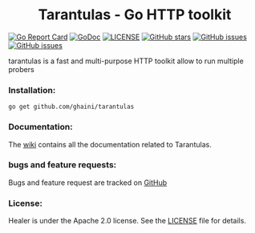 <h1 align="center"> Tarantulas - Go HTTP toolkit </h1>

[![Go Report Card](https://goreportcard.com/badge/github.com/ghaini/tarantulas)](https://goreportcard.com/report/github.com/ghaini/tarantulas)
[![GoDoc](https://godoc.org/github.com/ghaini/tarantulas?status.svg)](https://godoc.org/github.com/ghaini/tarantulas)
[![LICENSE](https://img.shields.io/github/license/ghaini/tarantulas.svg?style=flat-square)](https://github.com/ghaini/tarantulas/blob/master/LICENSE)
[![GitHub stars](https://img.shields.io/github/stars/ghaini/tarantulas)](https://github.com/ghaini/tarantulas/stargazers)
[![GitHub issues](https://img.shields.io/github/issues/ghaini/tarantulas)](https://github.com/ghaini/tarantulas/issues)
[![GitHub issues](https://img.shields.io/github/release/ghaini/tarantulas)](https://github.com/ghaini/tarantulas/releases)

 tarantulas is a fast and multi-purpose HTTP toolkit allow to run multiple probers
 
### Installation:

    go get github.com/ghaini/tarantulas 
    
### Documentation:

The <a href="https://github.com/ghaini/tarantulas/wiki">wiki</a> contains all the documentation related to Tarantulas.
    
### bugs and feature requests:

Bugs and feature request are tracked on <a href="https://github.com/ghaini/tarantulas/issues">GitHub</a>

### License:

Healer is under the Apache 2.0 license. See the <a href="https://github.com/ghaini/tarantulas/blob/master/LICENSE">LICENSE</a> file for details.

